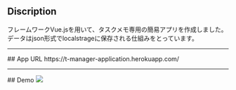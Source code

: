 ## Discription  
フレームワークVue.jsを用いて、タスクメモ専用の簡易アプリを作成しました。
データはjson形式でlocalstrageに保存される仕組みをとっています。

<hr>
## App URL
https://t-manager-application.herokuapp.com/

<hr>
## Demo
 
<img src="https://i.gyazo.com/178529508d481671940b5c7ccb133e77.gif">
<br>
